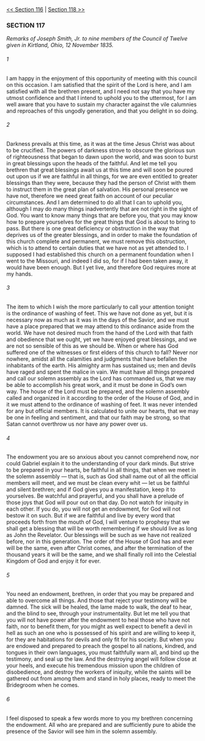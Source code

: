 [<< Section 116](Section%20116)  |  [Section 118 >>](Section%20118)

### SECTION 117

*Remarks of Joseph Smith, Jr. to nine members of the Council of Twelve given in Kirtland, Ohio, 12 November 1835.*

###### 1
I am happy in the enjoyment of this opportunity of meeting with this council on this occasion. I am satisfied that the spirit of the Lord is here, and I am satisfied with all the brethren present, and I need not say that you have my utmost confidence and that I intend to uphold you to the uttermost, for I am well aware that you have to sustain my character against the vile calumnies and reproaches of this ungodly generation, and that you delight in so doing.

###### 2
Darkness prevails at this time, as it was at the time Jesus Christ was about to be crucified. The powers of darkness strove to obscure the glorious sun of righteousness that began to dawn upon the world, and was soon to burst in great blessings upon the heads of the faithful. And let me tell you brethren that great blessings await us at this time and will soon be poured out upon us if we are faithful in all things, for we are even entitled to greater blessings than they were, because they had the person of Christ with them to instruct them in the great plan of salvation. His personal presence we have not, therefore we need great faith on account of our peculiar circumstances. And I am determined to do all that I can to uphold you, although I may do many things inadvertently that are not right in the sight of God. You want to know many things that are before you, that you may know how to prepare yourselves for the great things that God is about to bring to pass. But there is one great deficiency or obstruction in the way that deprives us of the greater blessings, and in order to make the foundation of this church complete and permanent, we must remove this obstruction, which is to attend to certain duties that we have not as yet attended to. I supposed I had established this church on a permanent foundation when I went to the Missouri, and indeed I did so, for if I had been taken away, it would have been enough. But I yet live, and therefore God requires more at my hands.

###### 3
The item to which I wish the more particularly to call your attention tonight is the ordinance of washing of feet. This we have not done as yet, but it is necessary now as much as it was in the days of the Savior, and we must have a place prepared that we may attend to this ordinance aside from the world. We have not desired much from the hand of the Lord with that faith and obedience that we ought, yet we have enjoyed great blessings, and we are not so sensible of this as we should be. When or where has God suffered one of the witnesses or first elders of this church to fall? Never nor nowhere, amidst all the calamities and judgments that have befallen the inhabitants of the earth. His almighty arm has sustained us; men and devils have raged and spent the malice in vain. We must have all things prepared and call our solemn assembly as the Lord has commanded us, that we may be able to accomplish his great work, and it must be done in God’s own way. The house of the Lord must be prepared, and the solemn assembly called and organized in it according to the order of the House of God, and in it we must attend to the ordinance of washing of feet. It was never intended for any but official members. It is calculated to unite our hearts, that we may be one in feeling and sentiment, and that our faith may be strong, so that Satan cannot overthrow us nor have any power over us.

###### 4
The endowment you are so anxious about you cannot comprehend now, nor could Gabriel explain it to the understanding of your dark minds. But strive to be prepared in your hearts, be faithful in all things, that when we meet in the solemn assembly — that is, such as God shall name out of all the official members will meet, and we must be clean every whit — let us be faithful and silent brethren; and if God gives you a manifestation, keep it to yourselves. Be watchful and prayerful, and you shall have a prelude of those joys that God will pour out on that day. Do not watch for iniquity in each other. If you do, you will not get an endowment, for God will not bestow it on such. But if we are faithful and live by every word that proceeds forth from the mouth of God, I will venture to prophesy that we shall get a blessing that will be worth remembering if we should live as long as John the Revelator. Our blessings will be such as we have not realized before, nor in this generation. The order of the House of God has and ever will be the same, even after Christ comes, and after the termination of the thousand years it will be the same, and we shall finally roll into the Celestial Kingdom of God and enjoy it for ever.

###### 5
You need an endowment, brethren, in order that you may be prepared and able to overcome all things. And those that reject your testimony will be damned. The sick will be healed, the lame made to walk, the deaf to hear, and the blind to see, through your instrumentality. But let me tell you that you will not have power after the endowment to heal those who have not faith, nor to benefit them, for you might as well expect to benefit a devil in hell as such an one who is possessed of his spirit and are willing to keep it, for they are habitations for devils and only fit for his society. But when you are endowed and prepared to preach the gospel to all nations, kindred, and tongues in their own languages, you must faithfully warn all, and bind up the testimony, and seal up the law. And the destroying angel will follow close at your heels, and execute his tremendous mission upon the children of disobedience, and destroy the workers of iniquity, while the saints will be gathered out from among them and stand in holy places, ready to meet the Bridegroom when he comes.

###### 6
I feel disposed to speak a few words more to you my brethren concerning the endowment. All who are prepared and are sufficiently pure to abide the presence of the Savior will see him in the solemn assembly.